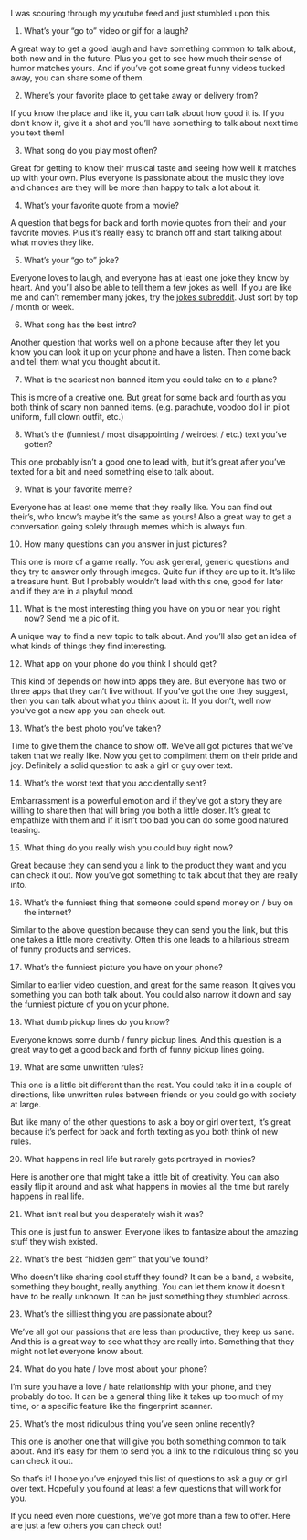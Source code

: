 I was scouring through my youtube feed and just stumbled upon this

1. What’s your “go to” video or gif for a laugh?

A great way to get a good laugh and have something common to talk about, both now and in the future. Plus you get to see how much their sense of humor matches yours. And if you’ve got some great funny videos tucked away, you can share some of them.

2. Where’s your favorite place to get take away or delivery from?

If you know the place and like it, you can talk about how good it is. If you don’t know it, give it a shot and you’ll have something to talk about next time you text them!

3. What song do you play most often?

Great for getting to know their musical taste and seeing how well it matches up with your own. Plus everyone is passionate about the music they love and chances are they will be more than happy to talk a lot about it.

4. What’s your favorite quote from a movie?

A question that begs for back and forth movie quotes from their and your favorite movies. Plus it’s really easy to branch off and start talking about what movies they like.

5. What’s your “go to” joke?

Everyone loves to laugh, and everyone has at least one joke they know by heart. And you’ll also be able to tell them a few jokes as well. If you are like me and can’t remember many jokes, try the [jokes subreddit](https://www.reddit.com/r/jokes). Just sort by top / month or week.

6. What song has the best intro?

Another question that works well on a phone because after they let you know you can look it up on your phone and have a listen. Then come back and tell them what you thought about it.

7. What is the scariest non banned item you could take on to a plane?

This is more of a creative one. But great for some back and fourth as you both think of scary non banned items. (e.g. parachute, voodoo doll in pilot uniform, full clown outfit, etc.)

8. What’s the (funniest / most disappointing / weirdest / etc.) text you’ve gotten?

This one probably isn’t a good one to lead with, but it’s great after you’ve texted for a bit and need something else to talk about.

9. What is your favorite meme?

Everyone has at least one meme that they really like. You can find out their’s, who know’s maybe it’s the same as yours! Also a great way to get a conversation going solely through memes which is always fun.

10. How many questions can you answer in just pictures?

This one is more of a game really. You ask general, generic questions and they try to answer only through images. Quite fun if they are up to it. It’s like a treasure hunt. But I probably wouldn’t lead with this one, good for later and if they are in a playful mood.

11. What is the most interesting thing you have on you or near you right now? Send me a pic of it.

A unique way to find a new topic to talk about. And you’ll also get an idea of what kinds of things they find interesting.

12. What app on your phone do you think I should get?

This kind of depends on how into apps they are. But everyone has two or three apps that they can’t live without. If you’ve got the one they suggest, then you can talk about what you think about it. If you don’t, well now you’ve got a new app you can check out.

13. What’s the best photo you’ve taken?

Time to give them the chance to show off. We’ve all got pictures that we’ve taken that we really like. Now you get to compliment them on their pride and joy. Definitely a solid question to ask a girl or guy over text.

14. What’s the worst text that you accidentally sent?

Embarrassment is a powerful emotion and if they’ve got a story they are willing to share then that will bring you both a little closer. It’s great to empathize with them and if it isn’t too bad you can do some good natured teasing.

15. What thing do you really wish you could buy right now?

Great because they can send you a link to the product they want and you can check it out. Now you’ve got something to talk about that they are really into.

16. What’s the funniest thing that someone could spend money on / buy on the internet?

Similar to the above question because they can send you the link, but this one takes a little more creativity. Often this one leads to a hilarious stream of funny products and services.

17. What’s the funniest picture you have on your phone?

Similar to earlier video question, and great for the same reason. It gives you something you can both talk about. You could also narrow it down and say the funniest picture of you on your phone.

18. What dumb pickup lines do you know?

Everyone knows some dumb / funny pickup lines. And this question is a great way to get a good back and forth of funny pickup lines going.

19. What are some unwritten rules?

This one is a little bit different than the rest. You could take it in a couple of directions, like unwritten rules between friends or you could go with society at large.

But like many of the other questions to ask a boy or girl over text, it’s great because it’s perfect for back and forth texting as you both think of new rules.

20. What happens in real life but rarely gets portrayed in movies?

Here is another one that might take a little bit of creativity. You can also easily flip it around and ask what happens in movies all the time but rarely happens in real life.

21. What isn’t real but you desperately wish it was?

This one is just fun to answer. Everyone likes to fantasize about the amazing stuff they wish existed.

22. What’s the best “hidden gem” that you’ve found?

Who doesn’t like sharing cool stuff they found? It can be a band, a website, something they bought, really anything. You can let them know it doesn’t have to be really unknown. It can be just something they stumbled across.

23. What’s the silliest thing you are passionate about?

We’ve all got our passions that are less than productive, they keep us sane. And this is a great way to see what they are really into. Something that they might not let everyone know about.

24. What do you hate / love most about your phone?

I’m sure you have a love / hate relationship with your phone, and they probably do too. It can be a general thing like it takes up too much of my time, or a specific feature like the fingerprint scanner.

25. What’s the most ridiculous thing you’ve seen online recently?

This one is another one that will give you both something common to talk about. And it’s easy for them to send you a link to the ridiculous thing so you can check it out.

So that’s it! I hope you’ve enjoyed this list of questions to ask a guy or girl over text. Hopefully you found at least a few questions that will work for you.

If you need even more questions, we’ve got more than a few to offer. Here are just a few others you can check out!